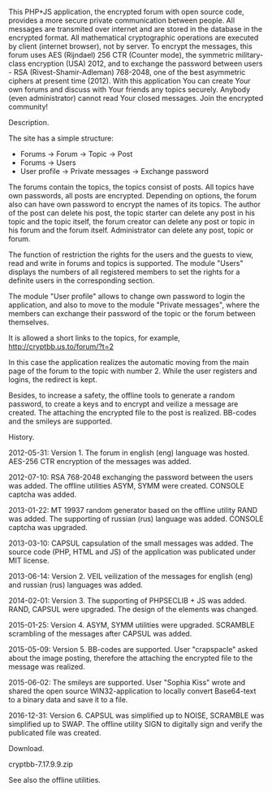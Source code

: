 This PHP+JS application, the encrypted forum with open source code, provides a more secure private communication between people. All messages are transmited over internet and are stored in the database in the encrypted format. All mathematical cryptographic operations are executed by client (internet browser), not by server. To encrypt the messages, this forum uses AES (Rijndael) 256 CTR (Counter mode), the symmetric military-class encryption (USA) 2012, and to exchange the password between users - RSA (Rivest-Shamir-Adleman) 768-2048, one of the best asymmetric ciphers at present time (2012). With this application You can create Your own forums and discuss with Your friends any topics securely. Anybody (even administrator) cannot read Your closed messages. Join the encrypted community! 


Description. 

The site has a simple structure:
- Forums → Forum → Topic → Post
- Forums → Users
- User profile → Private messages → Exchange password


The forums contain the topics, the topics consist of posts. All topics have own passwords, all posts are encrypted. Depending on options, the forum also can have own password to encrypt the names of its topics. The author of the post can delete his post, the topic starter can delete any post in his topic and the topic itself, the forum creator can delete any post or topic in his forum and the forum itself. Administrator can delete any post, topic or forum. 

The function of restriction the rights for the users and the guests to view, read and write in forums and topics is supported. The module "Users" displays the numbers of all registered members to set the rights for a definite users in the corresponding section. 

The module "User profile" allows to change own password to login the application, and also to move to the module "Private messages", where the members can exchange their password of the topic or the forum between themselves. 

It is allowed a short links to the topics, for example, http://cryptbb.us.to/forum/?t=2

In this case the application realizes the automatic moving from the main page of the forum to the topic with number 2. While the user registers and logins, the redirect is kept. 

Besides, to increase a safety, the offline tools to generate a random password, to create a keys and to encrypt and veilize a message are created. The attaching the encrypted file to the post is realized. BB-codes and the smileys are supported. 


History. 

2012-05-31: Version 1. The forum in english (eng) language was hosted. AES-256 CTR encryption of the messages was added.

2012-07-10: RSA 768-2048 exchanging the password between the users was added. The offline utilities ASYM, SYMM were created. CONSOLE captcha was added.

2013-01-22: MT 19937 random generator based on the offline utility RAND was added. The supporting of russian (rus) language was added. CONSOLE captcha was upgraded.

2013-03-10: CAPSUL capsulation of the small messages was added. The source code (PHP, HTML and JS) of the application was publicated under MIT license.

2013-06-14: Version 2. VEIL veilization of the messages for english (eng) and russian (rus) languages was added.

2014-02-01: Version 3. The supporting of PHPSECLIB + JS was added. RAND, CAPSUL were upgraded. The design of the elements was changed.

2015-01-25: Version 4. ASYM, SYMM utilities were upgraded. SCRAMBLE scrambling of the messages after CAPSUL was added.

2015-05-09: Version 5. BB-codes are supported. User "crapspacle" asked about the image posting, therefore the attaching the encrypted file to the message was realized.

2015-06-02: The smileys are supported. User "Sophia Kiss" wrote and shared the open source WIN32-application to locally convert Base64-text to a binary data and save it to a file.

2016-12-31: Version 6. CAPSUL was simplified up to NOISE, SCRAMBLE was simplified up to SWAP. The offline utility SIGN to digitally sign and verify the publicated file was created. 


Download. 

cryptbb-7.17.9.9.zip


See also the offline utilities.
